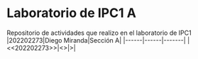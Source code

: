 # Laboratorio de IPC1 A
Repositorio de actividades que realizo en el laboratorio de IPC1
|202202273|Diego Miranda|Sección A|
|------|------|-------|
|<<202202273>>|<<Diego Alejandro Miranda Mancilla>>|<A>>|
